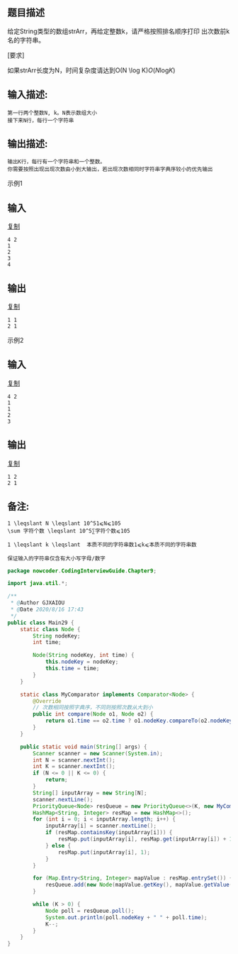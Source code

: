 ## 题目描述

给定String类型的数组strArr，再给定整数k，请严格按照排名顺序打印 出次数前k名的字符串。

[要求]

如果strArr长度为N，时间复杂度请达到O(N \log K)*O*(*N*log*K*)

## 输入描述:

```
第一行两个整数N, k。N表示数组大小
接下来N行，每行一个字符串
```

## 输出描述:

```
输出K行，每行有一个字符串和一个整数。
你需要按照出现出现次数由小到大输出，若出现次数相同时字符串字典序较小的优先输出
```

示例1

## 输入

[复制](javascript:void(0);)

```
4 2
1
2
3
4
```

## 输出

[复制](javascript:void(0);)

```
1 1
2 1
```

示例2

## 输入

[复制](javascript:void(0);)

```
4 2
1
1
2
3
```

## 输出

[复制](javascript:void(0);)

```
1 2
2 1
```

## 备注:

```
1 \leqslant N \leqslant 10^51⩽N⩽105
\sum 字符个数 \leqslant 10^5∑字符个数⩽105

1 \leqslant k \leqslant  本质不同的字符串数1⩽k⩽本质不同的字符串数

保证输入的字符串仅含有大小写字母/数字
```



```java
package nowcoder.CodingInterviewGuide.Chapter9;

import java.util.*;

/**
 * @Author GJXAIOU
 * @Date 2020/8/16 17:43
 */
public class Main29 {
    static class Node {
        String nodeKey;
        int time;

        Node(String nodeKey, int time) {
            this.nodeKey = nodeKey;
            this.time = time;
        }
    }

    static class MyComparator implements Comparator<Node> {
        @Override
        // 次数相同按照字典序，不同则按照次数从大到小
        public int compare(Node o1, Node o2) {
            return o1.time == o2.time ? o1.nodeKey.compareTo(o2.nodeKey) : o2.time - o1.time;
        }
    }

    public static void main(String[] args) {
        Scanner scanner = new Scanner(System.in);
        int N = scanner.nextInt();
        int K = scanner.nextInt();
        if (N <= 0 || K <= 0) {
            return;
        }
        String[] inputArray = new String[N];
        scanner.nextLine();
        PriorityQueue<Node> resQueue = new PriorityQueue<>(K, new MyComparator());
        HashMap<String, Integer> resMap = new HashMap<>();
        for (int i = 0; i < inputArray.length; i++) {
            inputArray[i] = scanner.nextLine();
            if (resMap.containsKey(inputArray[i])) {
                resMap.put(inputArray[i], resMap.get(inputArray[i]) + 1);
            } else {
                resMap.put(inputArray[i], 1);
            }
        }

        for (Map.Entry<String, Integer> mapValue : resMap.entrySet()) {
            resQueue.add(new Node(mapValue.getKey(), mapValue.getValue()));
        }

        while (K > 0) {
            Node poll = resQueue.poll();
            System.out.println(poll.nodeKey + " " + poll.time);
            K--;
        }
    }
}
```

